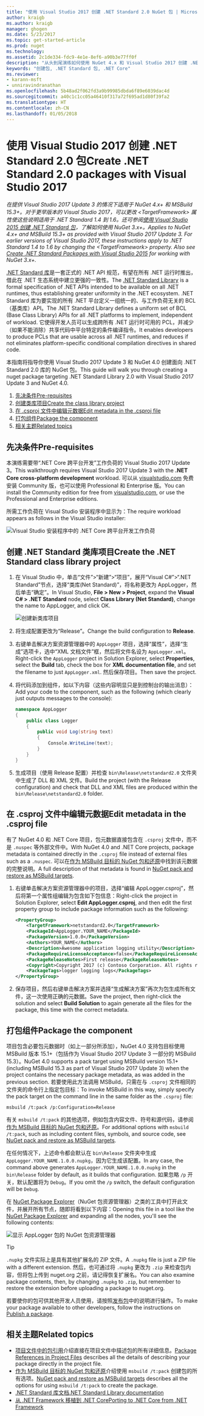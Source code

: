 ```yaml
---
title: "使用 Visual Studio 2017 创建 .NET Standard 2.0 NuGet 包 | Microsoft Docs"
author: kraigb
ms.author: kraigb
manager: ghogen
ms.date: 5/23/2017
ms.topic: get-started-article
ms.prod: nuget
ms.technology: 
ms.assetid: 2c1de334-fdc9-4e1e-8ef6-a90b3e77ff0f
description: "从头到尾演练如何使用 NuGet 4.x 和 Visual Studio 2017 创建 .NET Standard 2.0 NuGet 包。"
keywords: "创建包, .NET Standard 包, .NET Core"
ms.reviewer:
- karann-msft
- unniravindranathan
ms.openlocfilehash: 5b48ad2f062fd3a9b99985dbda6f89e6039dac4d
ms.sourcegitcommit: a40c1c1cc05a46410f317a72f695ad1d80f39fa2
ms.translationtype: HT
ms.contentlocale: zh-CN
ms.lasthandoff: 01/05/2018
---
```

# <a name="create-net-standard-20-packages-with-visual-studio-2017"></a><span data-ttu-id="dc091-104">使用 Visual Studio 2017 创建 .NET Standard 2.0 包</span><span class="sxs-lookup"><span data-stu-id="dc091-104">Create .NET Standard 2.0 packages with Visual Studio 2017</span></span>

<span data-ttu-id="dc091-105">*在提供 Visual Studio 2017 Update 3 的情况下适用于 NuGet 4.x+ 和 MSBuild 15.3+。对于更早版本的 Visual Studio 2017，可以更改 \<TargetFramework\> 属性使这些说明适用于 .NET Standard 1.4 到 1.6。还可参阅[使用 Visual Studio 2015 创建 .NET Standard 包](../guides/create-net-standard-packages-vs2015.md)，了解如何使用 NuGet 3.x+。*</span><span class="sxs-lookup"><span data-stu-id="dc091-105">*Applies to NuGet 4.x+ and MSBuild 15.3+ as provided with Visual Studio 2017 Update 3. For earlier versions of Visual Studio 2017, these instructions apply to .NET Standard 1.4 to 1.6 by changing the \<TargetFramework\> property. Also see [Create .NET Standard Packages with Visual Studio 2015](../guides/create-net-standard-packages-vs2015.md) for working with NuGet 3.x+.*</span></span>

<span data-ttu-id="dc091-106">[.NET Standard 库](/dotnet/articles/standard/library)是一套正式的 .NET API 规范，有望在所有 .NET 运行时推出，借此在 .NET 生态系统中建立更强的一致性。</span><span class="sxs-lookup"><span data-stu-id="dc091-106">The [.NET Standard Library](/dotnet/articles/standard/library) is a formal specification of .NET APIs intended to be available on all .NET runtimes, thus establishing greater uniformity in the .NET ecosystem.</span></span> <span data-ttu-id="dc091-107">.NET Standard 库为要实现的所有 .NET 平台定义一组统一的、与工作负荷无关的 BCL（基类库）API。</span><span class="sxs-lookup"><span data-stu-id="dc091-107">The .NET Standard Library defines a uniform set of BCL (Base Class Library) APIs for all .NET platforms to implement, independent of workload.</span></span> <span data-ttu-id="dc091-108">它使得开发人员可以生成跨所有 .NET 运行时可用的 PCL，并减少（如果不能消除）共享代码中平台特定的条件编译指令。</span><span class="sxs-lookup"><span data-stu-id="dc091-108">It enables developers to produce PCLs that are usable across all .NET runtimes, and reduces if not eliminates platform-specific conditional compilation directives in shared code.</span></span>

<span data-ttu-id="dc091-109">本指南将指导你使用 Visual Studio 2017 Update 3 和 NuGet 4.0 创建面向 .NET Standard 2.0 库的 NuGet 包。</span><span class="sxs-lookup"><span data-stu-id="dc091-109">This guide will walk you through creating a nuget package targeting .NET Standard Library 2.0 with Visual Studio 2017 Update 3 and NuGet 4.0.</span></span>

1. [<span data-ttu-id="dc091-110">先决条件</span><span class="sxs-lookup"><span data-stu-id="dc091-110">Pre-requisites</span></span>](#pre-requisites)
1. [<span data-ttu-id="dc091-111">创建类库项目</span><span class="sxs-lookup"><span data-stu-id="dc091-111">Create the class library project</span></span>](#create-the-netstandard-class-library-project)
1. [<span data-ttu-id="dc091-112">在 .csproj 文件中编辑元数据</span><span class="sxs-lookup"><span data-stu-id="dc091-112">Edit metadata in the .csproj file</span></span>](#edit-metadata-in-the-csproj-file)
1. [<span data-ttu-id="dc091-113">打包组件</span><span class="sxs-lookup"><span data-stu-id="dc091-113">Package the component</span></span>](#package-the-component)
1. [<span data-ttu-id="dc091-114">相关主题</span><span class="sxs-lookup"><span data-stu-id="dc091-114">Related topics</span></span>](#related-topics)

## <a name="pre-requisites"></a><span data-ttu-id="dc091-115">先决条件</span><span class="sxs-lookup"><span data-stu-id="dc091-115">Pre-requisites</span></span>

<span data-ttu-id="dc091-116">本演练需要带“.NET Core 跨平台开发”工作负荷的 Visual Studio 2017 Update 3。</span><span class="sxs-lookup"><span data-stu-id="dc091-116">This walkthrough requires Visual Studio 2017 Update 3 with the **.NET Core cross-platform development** workload.</span></span> <span data-ttu-id="dc091-117">可以从 [visualstudio.com](https://www.visualstudio.com/) 免费安装 Community 版，也可以使用 Professional 和 Enterprise 版。</span><span class="sxs-lookup"><span data-stu-id="dc091-117">You can install the Community edition for free from [visualstudio.com](https://www.visualstudio.com/), or use the Professional and Enterprise editions.</span></span>

<span data-ttu-id="dc091-118">所需工作负荷在 Visual Studio 安装程序中显示为：</span><span class="sxs-lookup"><span data-stu-id="dc091-118">The require workload appears as follows in the Visual Studio installer:</span></span>

![Visual Studio 安装程序中的 .NET Core 跨平台开发工作负荷](media/NuGet4-01-Workload.png)

## <a name="create-the-net-standard-class-library-project"></a><span data-ttu-id="dc091-120">创建 .NET Standard 类库项目</span><span class="sxs-lookup"><span data-stu-id="dc091-120">Create the .NET Standard class library project</span></span>

1. <span data-ttu-id="dc091-121">在 Visual Studio 中，单击“文件”>“新建”>“项目”，展开“Visual C#”>“.NET Standard”节点，选择“类库(Net Standard)”，将名称更改为 AppLogger，然后单击“确定”。</span><span class="sxs-lookup"><span data-stu-id="dc091-121">In Visual Studio, **File > New > Project**, expand the **Visual C# > .NET Standard** node, select **Class Library (Net Standard)**, change the name to AppLogger, and click OK.</span></span>

    ![创建新类库项目](media/NuGet4-02-NewProject.png)

1. <span data-ttu-id="dc091-123">将生成配置更改为“Release”。</span><span class="sxs-lookup"><span data-stu-id="dc091-123">Change the build configuration to **Release**.</span></span>
1. <span data-ttu-id="dc091-124">右键单击解决方案资源管理器中的 `AppLogger` 项目，选择“属性”，选择“生成”选项卡，选中“XML 文档文件”框，然后将文件名设为 `AppLogger.xml`。</span><span class="sxs-lookup"><span data-stu-id="dc091-124">Right-click the `AppLogger` project in Solution Explorer, select **Properties**, select the **Build** tab, check the box for **XML documentation file**, and set the filename to just `AppLogger.xml`.</span></span> <span data-ttu-id="dc091-125">然后保存项目。</span><span class="sxs-lookup"><span data-stu-id="dc091-125">Then save the project.</span></span>

1. <span data-ttu-id="dc091-126">将代码添加到组件，如以下内容（这些内容明显只是到控制台的输出消息）：</span><span class="sxs-lookup"><span data-stu-id="dc091-126">Add your code to the component, such as the following (which clearly just outputs messages to the console):</span></span>

    ```cs
    namespace AppLogger
    {
        public class Logger
        {
            public void Log(string text)
            {
                Console.WriteLine(text);
            }
        }
    }
    ```

1. <span data-ttu-id="dc091-127">生成项目（使用 Release 配置）并检查 `bin\Release\netstandard2.0` 文件夹中生成了 DLL 和 XML 文件。</span><span class="sxs-lookup"><span data-stu-id="dc091-127">Build the project (with the Release configuration) and check that DLL and XML files are produced within the `bin\Release\netstandard2.0` folder.</span></span>

## <a name="edit-metadata-in-the-csproj-file"></a><span data-ttu-id="dc091-128">在 .csproj 文件中编辑元数据</span><span class="sxs-lookup"><span data-stu-id="dc091-128">Edit metadata in the .csproj file</span></span>

<span data-ttu-id="dc091-129">有了 NuGet 4.0 和 .NET Core 项目，包元数据直接包含在 `.csproj` 文件中，而不是 `.nuspec` 等外部文件中。</span><span class="sxs-lookup"><span data-stu-id="dc091-129">With NuGet 4.0 and .NET Core projects, package metadata is contained directly in the `.csproj` file instead of external files such as a `.nuspec`.</span></span> <span data-ttu-id="dc091-130">可以在[作为 MSBuild 目标的 NuGet 包和还原](../schema/msbuild-targets.md#pack-target)中找到该元数据的完整说明。</span><span class="sxs-lookup"><span data-stu-id="dc091-130">A full description of that metadata is found in [NuGet pack and restore as MSBuild targets](../schema/msbuild-targets.md#pack-target).</span></span>

1. <span data-ttu-id="dc091-131">右键单击解决方案资源管理器中的项目，选择“编辑 AppLogger.csproj”，然后将第一个属性组编辑为包含如下包信息：</span><span class="sxs-lookup"><span data-stu-id="dc091-131">Right-click the project in Solution Explorer, select **Edit AppLogger.csproj**, and then edit the first property group to include package information such as the following:</span></span>

    ```xml
    <PropertyGroup>
        <TargetFramework>netstandard2.0</TargetFramework>
        <PackageId>AppLogger.YOUR_NAME</PackageId>
        <PackageVersion>1.0.0</PackageVersion>
        <Authors>YOUR_NAME</Authors>
        <Description>Awesome application logging utility</Description>
        <PackageRequireLicenseAcceptance>false</PackageRequireLicenseAcceptance>
        <PackageReleaseNotes>First release</PackageReleaseNotes>
        <Copyright>Copyright 2017 (c) Contoso Corporation. All rights reserved.</Copyright>
        <PackageTags>logger logging logs</PackageTags>
    </PropertyGroup>
    ```

1. <span data-ttu-id="dc091-132">保存项目，然后右键单击解决方案并选择“生成解决方案”再次为包生成所有文件，这一次使用正确的元数据。</span><span class="sxs-lookup"><span data-stu-id="dc091-132">Save the project, then right-click the solution and select **Build Solution** to again generate all the files for the package, this time with the correct metadata.</span></span>


## <a name="package-the-component"></a><span data-ttu-id="dc091-133">打包组件</span><span class="sxs-lookup"><span data-stu-id="dc091-133">Package the component</span></span>

<span data-ttu-id="dc091-134">项目包含必要包元数据时（如上一部分所添加），NuGet 4.0 支持包目标使用 MSBuild 版本 15.1+（包括作为 Visual Studio 2017 Update 3 一部分的 MSBuild 15.3）。</span><span class="sxs-lookup"><span data-stu-id="dc091-134">NuGet 4.0 supports a pack target using MSBuild version 15.1+ (including MSBuild 15.3 as part of Visual Studio 2017 Update 3) when the project contains the necessary package metadata, as was added in the previous section.</span></span> <span data-ttu-id="dc091-135">若要使用此方法调用 MSBuild，只需在与 `.csproj` 文件相同的文件夹的命令行上指定包目标：</span><span class="sxs-lookup"><span data-stu-id="dc091-135">To invoke MSBuild in this way, simply specify the pack target on the command line in the same folder as the `.csproj` file:</span></span>

    msbuild /t:pack /p:Configuration=Release

<span data-ttu-id="dc091-136">有关 `msbuild /t:pack` 的其他选项，例如包含内容文件、符号和源代码，请参阅[作为 MSBuild 目标的 NuGet 包和还原](../schema/msbuild-targets.md#pack-target)。</span><span class="sxs-lookup"><span data-stu-id="dc091-136">For additional options with `msbuild /t:pack`, such as including content files, symbols, and source code, see [NuGet pack and restore as MSBuild targets](../schema/msbuild-targets.md#pack-target).</span></span>

<span data-ttu-id="dc091-137">在任何情况下，上述命令都会默认在 `bin\Release` 文件夹中生成 `AppLogger.YOUR_NAME.1.0.0.nupkg`，因为它生成该配置。</span><span class="sxs-lookup"><span data-stu-id="dc091-137">In any case, the command above generates `AppLogger.YOUR_NAME.1.0.0.nupkg` in the `bin\Release` folder by default, as it builds that configuration.</span></span> <span data-ttu-id="dc091-138">如果忽略 `/p` 开关，默认配置将为 `Debug`。</span><span class="sxs-lookup"><span data-stu-id="dc091-138">If you omit the `/p` switch, the default configuration will be `Debug`.</span></span> 

<span data-ttu-id="dc091-139">在 [NuGet Package Explorer](https://github.com/NuGetPackageExplorer/NuGetPackageExplorer)（NuGet 包资源管理器）之类的工具中打开此文件，并展开所有节点，随即将看到以下内容：</span><span class="sxs-lookup"><span data-stu-id="dc091-139">Opening this file in a tool like the [NuGet Package Explorer](https://github.com/NuGetPackageExplorer/NuGetPackageExplorer) and expanding all the nodes, you'll see the following contents:</span></span>

![显示 AppLogger 包的 NuGet 包资源管理器](media/NuGet4-03-PackageExplorer.png)

> [!Tip]
> <span data-ttu-id="dc091-141">`.nupkg` 文件实际上是具有其他扩展名的 ZIP 文件。</span><span class="sxs-lookup"><span data-stu-id="dc091-141">A `.nupkg` file is just a ZIP file with a different extension.</span></span> <span data-ttu-id="dc091-142">然后，也可通过将 `.nupkg` 更改为 `.zip` 来检查包内容，但将包上传到 nuget.org 之前，请记得恢复扩展名。</span><span class="sxs-lookup"><span data-stu-id="dc091-142">You can also examine package contents, then, by changing `.nupkg` to `.zip`, but remember to restore the extension before uploading a package to nuget.org.</span></span>

<span data-ttu-id="dc091-143">若要使你的包可供其他开发人员使用，请按照[发布包](../create-packages/publish-a-package.md)中的说明进行操作。</span><span class="sxs-lookup"><span data-stu-id="dc091-143">To make your package available to other developers,  follow the instructions on [Publish a package](../create-packages/publish-a-package.md).</span></span>

## <a name="related-topics"></a><span data-ttu-id="dc091-144">相关主题</span><span class="sxs-lookup"><span data-stu-id="dc091-144">Related topics</span></span>

- <span data-ttu-id="dc091-145">[项目文件中的包引用](../consume-packages/package-references-in-project-files.md)介绍直接在项目文件中描述包的所有详细信息。</span><span class="sxs-lookup"><span data-stu-id="dc091-145">[Package References in Project Files](../consume-packages/package-references-in-project-files.md) describes all the details of describing your package directly in the project file.</span></span>
- <span data-ttu-id="dc091-146">[作为 MSBuild 目标的 NuGet 包和还原](../schema/msbuild-targets.md)介绍使用 `msbuild /t:pack` 创建包的所有选项。</span><span class="sxs-lookup"><span data-stu-id="dc091-146">[NuGet pack and restore as MSBuild targets](../schema/msbuild-targets.md) describes all the options for using `msbuild /t:pack` to create the package.</span></span>
- [<span data-ttu-id="dc091-147">.NET Standard 库文档</span><span class="sxs-lookup"><span data-stu-id="dc091-147">.NET Standard Library documentation</span></span>](/dotnet/articles/standard/library)
- [<span data-ttu-id="dc091-148">从 .NET Framework 移植到 .NET Core</span><span class="sxs-lookup"><span data-stu-id="dc091-148">Porting to .NET Core from .NET Framework</span></span>](/dotnet/articles/core/porting/index)
